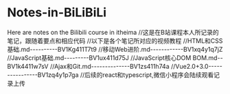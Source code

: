 # Notes-in-BiLiBiLi
Here are notes on the Bilibili course in itheima
//这是在B站课程本人所记录的笔记，跟随着要点和相应代码
//以下是各个笔记所对应的视频教程
//HTML和CSS基础.md----------BV1Kg411T7t9
//移动Web进阶.md------------BV1xq4y1q7jZ
//JavaScript基础.md---------BV1ux411d75J
//JavaScript核心DOM BOM.md--BV1k4411w7sV
//Ajax和Git.md--------------BV1zs411h74a
//Vue2.0+3.0----------------BV1zq4y1p7ga
//后续的react和typescript,微信小程序会陆续观看记录上传
